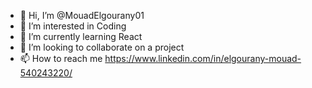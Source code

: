 - 👋 Hi, I’m @MouadElgourany01
- 👀 I’m interested in Coding
- 🌱 I’m currently learning React
- 💞️ I’m looking to collaborate on a project
- 📫 How to reach me https://www.linkedin.com/in/elgourany-mouad-540243220/

<!---
MouadElgourany01/MouadElgourany01 is a ✨ special ✨ repository because its `README.md` (this file) appears on your GitHub profile.
You can click the Preview link to take a look at your changes.
--->
